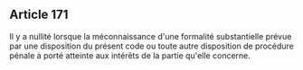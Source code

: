 Article 171
----
Il y a nullité lorsque la méconnaissance d'une formalité substantielle prévue
par une disposition du présent code ou toute autre disposition de procédure
pénale a porté atteinte aux intérêts de la partie qu'elle concerne.
